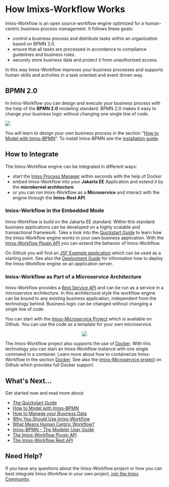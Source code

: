 # How Imixs-Workflow Works

Imixs-Workflow is an open source workflow engine optimized for a human-centric business process management. It follows these goals:

 - control a business process and distribute tasks within an organization based on BPMN 2.0. 
 - ensure that all tasks are processed in accordance to compliance guidelines and business rules.
 - securely store business data and protect it from unauthorized access. 
 
In this way Imixs-Workflow improves your business processes and supports human skills and activities in a task oriented and event driven way. 


## BPMN 2.0

In Imixs-Workflow you can design and execute your business process with the help of the **BPMN 2.0** modeling standard. BPMN 2.0 makes it easy to change your business logic without changing one single line of code.

<img src="./images/bpmn-example01.png"  />

You will learn to design your own business process in the section "[How to Model with Imixs-BPMN](./modelling/howto.html)". To install Imixs-BPMN see the [installation guide](./modelling/install.html).

## How to Integrate 

The Imixs-Workflow engine can be integrated in different ways: 

 - start the [Imixs Process Manager](https://github.com/imixs/imixs-process-manager) within seconds with the help of Docker
 - embed Imixs-Workflow into your **Jakarta EE** Application and extend it by the **microkernel architecture**.
 - or you can run Imixs-Workflow as a **Microservice** and interact with the engine through the **Imixs-Rest API**.


### Imixs-Workflow in the Embedded Mode

Imixs-Workflow is build on the Jakarta EE standard. Within this standard business applications can be developed on a highly scalable and transactional framework. Take a look into the [Quickstart Guide](quickstart.html) to learn how the Imixs-Workflow engine works in your own business application.
With the [Imixs-Workflow Plugin API](engine/plugins/index.html) you can extend the behavior of Imixs-Workflow. 
 
On Github you will find an [JSF Example application](https://github.com/imixs/imixs-jsf-example) which can be used as a starting point.
See also the [Deployment Guide](./deployment/deployment_guide.html) for information how to deploy the Imixs-Workflow engine on an application server.  
   

### Imixs-Workflow as Part of a Microservice Architecture 

Imixs-Workflow provides a [Rest Service API](restapi/index.html) and can be run as a service in a microservice architecture. In this architectural style the workflow engine can be bound to any existing business application, independent from the technology behind. Business logic can be changed without changing a single line of code.

You can start with the [Imixs-Microservice Project](https://github.com/imixs/imixs-microservice) which is available on Github. You can use the code as a template for your own microservice. 


<center><img src="./images/docker_small_h-trans.png"  /></center>

The Imixs-Workflow project also supports the use of [Docker](https://www.docker.com/). With this technology you can start an Imixs-Workflow instance with one single command in a container. Learn more about how to containerize Imixs-Workflow in the section [Docker](docker.html). See also the [Imixs-Microservice project](https://github.com/imixs/imixs-microservice) on Github which provides full Docker support.


## What's Next...

Get started now and read more about:

 * [The Quickstart Guide](quickstart.html)
 * [How to Model with Imixs-BPMN](./modelling/howto.html)
 * [How to Manage your Business Data](./quickstart/workitem.html)
 * [Why You Should Use Imixs-Workflow](./quickstart/why.html)
 * [What Means Human Centric Workflow?](./quickstart/human.html)
 * [Imixs-BPMN - The Modeler User Guide](./modelling/index.html)
 * [The Imixs-Workflow Plugin API](./engine/plugins/index.html)
 * [The Imixs-Workflow Rest API](./restapi/index.html)


## Need Help?

If you have any questions about the Imixs-Workflow project or how you can best integrate Imixs-Workflow in your own project, 
[join the Imixs Community](https://www.imixs.org/sub_community.html).
